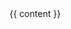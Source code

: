 <!DOCTYPE html>
<html>
	<head>
		<title>{{ page.title }}</title>
	</head>
	<body>
		{{ content }}
	</body>
</html>


